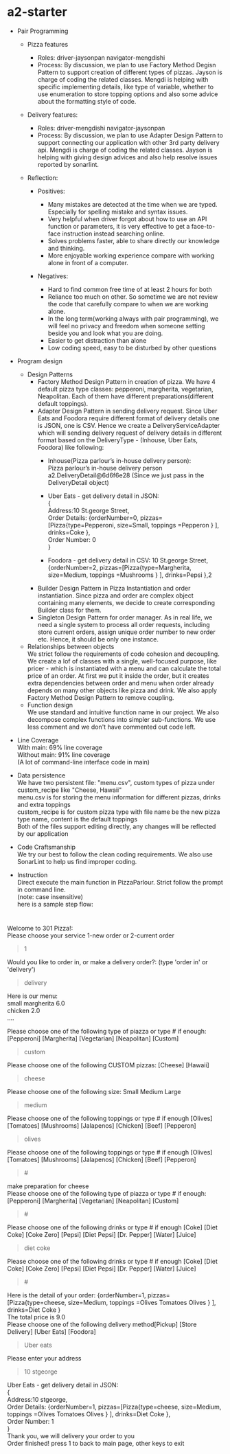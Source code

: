 # a2-starter

- Pair Programming  
    - Pizza features  
        - Roles: driver-jaysonpan navigator-mengdishi  
        - Process: By discussion, we plan to use Factory Method Degisn Pattern to support creation of different types of pizzas. Jayson is charge of coding the related classes. Mengdi is helping with specific implementing details, like type of variable, whether to use enumeration to store topping options and also some advice about the formatting style of code.

    - Delivery features:  
        - Roles: driver-mengdishi navigator-jaysonpan 
        - Process: By discussion, we plan to use Adapter Design Pattern to support connecting our application with other 3rd party delivery api. Mengdi is charge of coding the related classes. Jayson is helping with giving design advices and also help resolve issues reported by sonarlint.

    - Reflection:  
        - Positives: 
            -	Many mistakes are detected at the time when we are typed. Especially for spelling mistake and syntax issues.
            -	Very helpful when driver forgot about how to use an API function or parameters, it is very effective to get a                 face-to-face instruction instead searching online. 
            -	Solves problems faster, able to share directly our knowledge and thinking.
            -	More enjoyable working experience compare with working alone in front of a computer.


        - Negatives:
            -	Hard to find common free time of at least 2 hours for both
            -	Reliance too much on other. So sometime we are not review the code that carefully compare to when we are working alone.
            -	In the long term(working always with pair programming), we will feel no privacy and freedom when someone setting beside you and look what you are doing.
            -	Easier to get distraction than alone
            -	Low coding speed, easy to be disturbed by other questions


- Program design
    - Design Patterns   
        - Factory Method Design Pattern in creation of pizza. We have 4 default pizza type classes: pepperoni, margherita, vegetarian, Neapolitan. Each of them have different preparations(different default toppings).
        - Adapter Design Pattern in sending delivery request.
        Since Uber Eats and Foodora require different format of delivery details one is JSON, one is CSV. Hence we create a DeliveryServiceAdapter which will sending delivery request of delivery details in different format based on the DeliveryType - (Inhouse, Uber Eats, Foodora) like following:
            - Inhouse(Pizza parlour’s in-house delivery person):  
            Pizza parlour’s in-house delivery person
            a2.DeliveryDetail@6d6f6e28
            (Since we just pass in the DeliveryDetail object)

            - Uber Eats - get delivery detail in JSON:     
            {  
            Address:10 St.george Street,   
            Order Details: {orderNumber=0, pizzas=[Pizza{type=Pepperoni, size=Small, toppings =Pepperon } ], drinks=Coke },   
            Order Number: 0  
            }
            
            - Foodora - get delivery detail in CSV: 10 St.george Street,{orderNumber=2, pizzas=[Pizza{type=Margherita, size=Medium, toppings =Mushrooms } ], drinks=Pepsi },2
        - Builder Design Pattern in Pizza Instantiation and order instantiation. Since pizza and order are complex object containing many elements, we decide to create corresponding Builder class for them.
        - Singleton Design Pattern for order manager. As in real life, we need a single system to process all order requests, including store current orders, assign unique order number to new order etc. Hence, it should be only one instance.
    - Relationships between objects  
    We strict follow the requirements of code cohesion and decoupling. We create a lof of classes with a single, well-focused purpose, like pricer - which is instantiated with a menu and can calculate the total price of an order. At first we put it inside the order, but it creates extra dependencies between order and menu when order already depends on many other objects like pizza and drink. We also apply Factory Method Design Pattern to remove coupling.
    - Function design  
    We use standard and intuitive function name in our project. We also decompose complex functions into simpler sub-functions. We use less comment and we don't have  commented out code left.

- Line Coverage  
    With main: 69% line coverage  
    Without main: 91% line coverage    
    (A lot of command-line interface code in main)  

- Data persistence  
    We have two persistent file: "menu.csv", custom types of pizza under custom_recipe like "Cheese, Hawaii"  
    menu.csv is for storing the menu information for different pizzas, drinks and extra toppings  
    custom_recipe is for custom pizza type with file name be the new pizza type name, content is the default toppings  
    Both of the files support editing directly, any changes will be reflected by our application  
    

- Code Craftsmanship  
    We try our best to follow the clean coding requirements. 
    We also use SonarLint to help us find improper coding. 

- Instruction  
    Direct execute the main function in PizzaParlour.
    Strict follow the prompt in command line.  
    (note: case insensitive)  
    here is a sample step flow:

#
Welcome to 301 Pizza!:   
Please choose your service 1-new order or 2-current order  
>1 

Would you like to order in, or make a delivery order?: (type 'order in' or 'delivery')  
>delivery

Here is our menu:    
small margherita 6.0  
chicken 2.0  
....  

Please choose one of the following type of piazza or type # if enough: [Pepperoni] [Margherita] [Vegetarian] [Neapolitan] [Custom]   
>custom 

Please choose one of the following CUSTOM pizzas: [Cheese] [Hawaii]   
>cheese

Please choose one of the following size: Small Medium Large   
>medium 

Please choose one of the following toppings or type # if enough [Olives] [Tomatoes] [Mushrooms] [Jalapenos] [Chicken] [Beef] [Pepperon]   
>olives

Please choose one of the following toppings or type # if enough [Olives] [Tomatoes] [Mushrooms] [Jalapenos] [Chicken] [Beef] [Pepperon]   
>\# 

make preparation for cheese  
Please choose one of the following type of piazza or type # if enough: [Pepperoni] [Margherita] [Vegetarian] [Neapolitan] [Custom]   
>\#

Please choose one of the following drinks or type # if enough [Coke] [Diet Coke] [Coke Zero] [Pepsi] [Diet Pepsi] [Dr. Pepper] [Water] [Juice]   
>diet coke 

Please choose one of the following drinks or type # if enough [Coke] [Diet Coke] [Coke Zero] [Pepsi] [Diet Pepsi] [Dr. Pepper] [Water] [Juice]   
>\# 

Here is the detail of your order: {orderNumber=1, pizzas=[Pizza{type=cheese, size=Medium, toppings =Olives Tomatoes Olives } ], drinks=Diet Coke }  
The total price is 9.0  
Please choose one of the following delivery method[Pickup] [Store Delivery] [Uber Eats] [Foodora]   
>Uber eats

Please enter your address  
>10 stgeorge

Uber Eats - get delivery detail in JSON:   
{  
Address:10 stgeorge,   
Order Details: {orderNumber=1, pizzas=[Pizza{type=cheese, size=Medium, toppings =Olives Tomatoes Olives } ], drinks=Diet Coke },   
Order Number: 1  
}  
Thank you, we will delivery your order to you  
Order finished! press 1 to back to main page, other keys to   exit  


 



